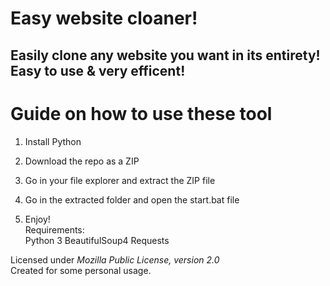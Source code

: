 # Easy website cloaner!   
    
## Easily clone any website you want in its entirety! Easy to use & very efficent!   
   
# Guide on how to use these tool     
    
1. Install Python  
     
2. Download the repo as a ZIP    
  
3. Go in your file explorer and extract the ZIP file 
   
4. Go in the extracted folder and open the start.bat file      
  
5. Enjoy!   
Requirements:   
    Python 3 
    BeautifulSoup4
    Requests  
  
Licensed under *Mozilla Public License, version 2.0*     
Created for some personal usage.   